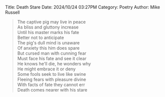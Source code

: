 Title: Death Stare
Date: 2024/10/24 03:27PM
Category: Poetry
Author: Mike Russell

> The captive pig may live in peace<br>
As bliss and gluttony increase<br>
Until his master marks his fate<br>
Better not to anticipate<br>
The pig's dull mind is unaware<br>
Of anxiety this him does spare<br>
But cursed man with cunning fear<br>
Must face his fate and see it clear<br>
He knows he'll die, he wonders why<br>
He might embrace it or deny<br>
Some fools seek to live like swine<br>
Fleeing fears with pleasure divine<br>
With facts of fate they cannot err<br>
Death comes nearer with his stare
